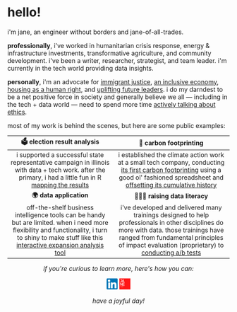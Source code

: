 # hello!

<!--
BRIEF INTRO
-->

i'm jane, an engineer without borders and jane-of-all-trades. 

**professionally**, i've worked in humanitarian crisis response, energy & infrastructure investments, transformative agriculture, and community development. i've been a writer, researcher, strategist, and team leader. i'm currently in the tech world providing data insights. 

**personally**, i'm an advocate for [immigrant justice](https://www.advancingjustice-chicago.org/), [an inclusive economy](https://www.upwardlyglobal.org/), [housing as a human right](https://sarahs-circle.org/), and [uplifting future leaders](https://www.lovchicago.org/). i do my darndest to be a net positive force in society and generally believe we all — including in the tech + data world — need to spend more time [actively talking about ethics](https://www.speedwins.tech/posts/jane-yang-from-basecamp#question-13).

<!--
PORTFOLIO
-->

most of my work is behind the scenes, but here are some public examples:

|                                                                                                              **🗳️ election result analysis**                                                                                                              |                                                                                                                                                         **💨 carbon footprinting**                                                                                                                                                        |
|:-------------------------------------------------------------------------------------------------------------------------------------------------------------------------------------------------------------------------------------------------:|:--------------------------------------------------------------------------------------------------------------------------------------------------------------------------------------------------------------------------------------------------------------------------------------------------------------------------------------:|
|             i supported a successful state representative campaign in illinois with data + tech work. after the primary, i had a little fun in R  [mapping the results](https://github.com/janejuenyang/fun/tree/main/il_primary2022)             | i established the climate action work at a small tech company, conducting [its first carbon footprinting](https://m.signalvnoise.com/towards-carbon-negativity/) using a good ol' fashioned spreadsheet and [offsetting its cumulative history](https://m.signalvnoise.com/basecamp-has-offset-our-cumulative-emissions-through-2019/) |
|                                                                                                                **🌍 data application**                                                                                                               |                                                                                                                                                        **👩🏻‍🏫 raising data literacy**                                                                                                                                                       |
| off-the-shelf business intelligence tools can be handy but are limited. when i need more flexibility and functionality, i turn to shiny to make stuff like this [interactive expansion analysis tool](https://oneacrefund.shinyapps.io/KE-expansion/) |    i've developed and delivered many trainings designed to help professionals in other disciplines do more with data. those trainings have ranged from fundamental principles of impact evaluation (proprietary) to  [conducting a/b tests](https://drive.google.com/drive/folders/12aChtYnwKqWbdqRwcMdJDuw25g-Eiz64?usp=sharing)    |

<!--
SIGNOFF / HYPERLINKED ICONS
-->
<p align="center">
  <i>if you're curious to learn more, here's how you can:</i>
</p>

<p align="center">
  <a href="https://www.linkedin.com/in/janejyang/" alt="Linkedin"><img src="https://github.com/janejuenyang/janejuenyang/blob/main/images/linkedin.svg", width = "25", height = "25"></a>
  <a href="https://janeyang.org/" alt="Personal Website"><img src="https://github.com/janejuenyang/janejuenyang/blob/main/images/JA%20NE.png", width = "25", height = "25"></a>
</p>

<p align="center">
  <i>have a joyful day!</i>
</p>
